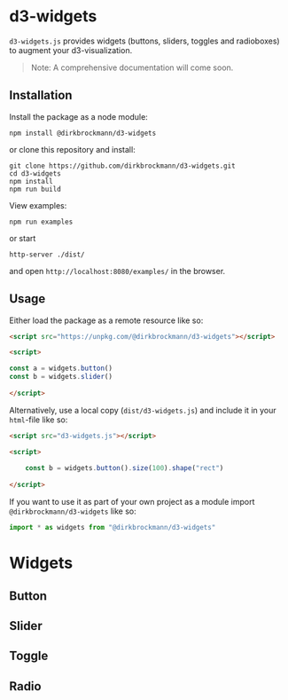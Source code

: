 # d3-widgets

```d3-widgets.js``` provides widgets (buttons, sliders, toggles and radioboxes) to augment your d3-visualization.

> Note: A comprehensive documentation will come soon.

## Installation

Install the package as a node module:

```shell
npm install @dirkbrockmann/d3-widgets
```

or clone this repository and install:

```shell
git clone https://github.com/dirkbrockmann/d3-widgets.git
cd d3-widgets
npm install
npm run build
```

View examples:

```shell
npm run examples
```

or start

```shell
http-server ./dist/
```

and open `http://localhost:8080/examples/` in the browser.


## Usage

Either load the package as a remote resource like so:

```html
<script src="https://unpkg.com/@dirkbrockmann/d3-widgets"></script>
```

```html 
<script>

const a = widgets.button()
const b = widgets.slider()
	
</script>
``` 

Alternatively, use a local copy (`dist/d3-widgets.js`) and include it  in your `html`-file like so:

```html
<script src="d3-widgets.js"></script>
```

```html
<script>
	
	const b = widgets.button().size(100).shape("rect")
	
</script>
```

If you want to use it as part of your own project as a module import `@dirkbrockmann/d3-widgets` like so:

```js
import * as widgets from "@dirkbrockmann/d3-widgets"
```


# Widgets

## Button

## Slider

## Toggle

## Radio
